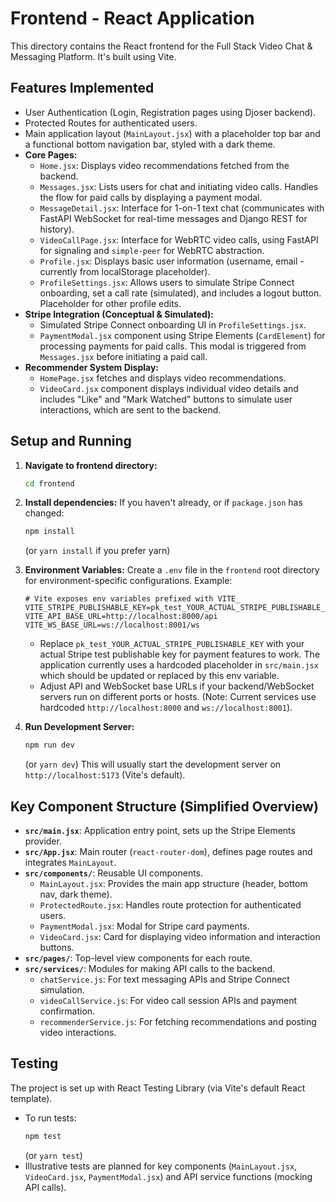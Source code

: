 # Frontend - React Application

This directory contains the React frontend for the Full Stack Video Chat & Messaging Platform. It's built using Vite.

## Features Implemented

-   User Authentication (Login, Registration pages using Djoser backend).
-   Protected Routes for authenticated users.
-   Main application layout (`MainLayout.jsx`) with a placeholder top bar and a functional bottom navigation bar, styled with a dark theme.
-   **Core Pages:**
    -   `Home.jsx`: Displays video recommendations fetched from the backend.
    -   `Messages.jsx`: Lists users for chat and initiating video calls. Handles the flow for paid calls by displaying a payment modal.
    -   `MessageDetail.jsx`: Interface for 1-on-1 text chat (communicates with FastAPI WebSocket for real-time messages and Django REST for history).
    -   `VideoCallPage.jsx`: Interface for WebRTC video calls, using FastAPI for signaling and `simple-peer` for WebRTC abstraction.
    -   `Profile.jsx`: Displays basic user information (username, email - currently from localStorage placeholder).
    -   `ProfileSettings.jsx`: Allows users to simulate Stripe Connect onboarding, set a call rate (simulated), and includes a logout button. Placeholder for other profile edits.
-   **Stripe Integration (Conceptual & Simulated):**
    -   Simulated Stripe Connect onboarding UI in `ProfileSettings.jsx`.
    -   `PaymentModal.jsx` component using Stripe Elements (`CardElement`) for processing payments for paid calls. This modal is triggered from `Messages.jsx` before initiating a paid call.
-   **Recommender System Display:**
    -   `HomePage.jsx` fetches and displays video recommendations.
    -   `VideoCard.jsx` component displays individual video details and includes "Like" and "Mark Watched" buttons to simulate user interactions, which are sent to the backend.

## Setup and Running

1.  **Navigate to frontend directory:**
    ```bash
    cd frontend
    ```
2.  **Install dependencies:**
    If you haven't already, or if `package.json` has changed:
    ```bash
    npm install
    ```
    (or `yarn install` if you prefer yarn)

3.  **Environment Variables:**
    Create a `.env` file in the `frontend` root directory for environment-specific configurations.
    Example:
    ```env
    # Vite exposes env variables prefixed with VITE_
    VITE_STRIPE_PUBLISHABLE_KEY=pk_test_YOUR_ACTUAL_STRIPE_PUBLISHABLE_KEY
    VITE_API_BASE_URL=http://localhost:8000/api
    VITE_WS_BASE_URL=ws://localhost:8001/ws
    ```
    -   Replace `pk_test_YOUR_ACTUAL_STRIPE_PUBLISHABLE_KEY` with your actual Stripe test publishable key for payment features to work. The application currently uses a hardcoded placeholder in `src/main.jsx` which should be updated or replaced by this env variable.
    -   Adjust API and WebSocket base URLs if your backend/WebSocket servers run on different ports or hosts. (Note: Current services use hardcoded `http://localhost:8000` and `ws://localhost:8001`).

4.  **Run Development Server:**
    ```bash
    npm run dev
    ```
    (or `yarn dev`)
    This will usually start the development server on `http://localhost:5173` (Vite's default).

## Key Component Structure (Simplified Overview)

-   **`src/main.jsx`**: Application entry point, sets up the Stripe Elements provider.
-   **`src/App.jsx`**: Main router (`react-router-dom`), defines page routes and integrates `MainLayout`.
-   **`src/components/`**: Reusable UI components.
    -   `MainLayout.jsx`: Provides the main app structure (header, bottom nav, dark theme).
    -   `ProtectedRoute.jsx`: Handles route protection for authenticated users.
    -   `PaymentModal.jsx`: Modal for Stripe card payments.
    -   `VideoCard.jsx`: Card for displaying video information and interaction buttons.
-   **`src/pages/`**: Top-level view components for each route.
-   **`src/services/`**: Modules for making API calls to the backend.
    -   `chatService.js`: For text messaging APIs and Stripe Connect simulation.
    -   `videoCallService.js`: For video call session APIs and payment confirmation.
    -   `recommenderService.js`: For fetching recommendations and posting video interactions.

## Testing

The project is set up with React Testing Library (via Vite's default React template).
-   To run tests:
    ```bash
    npm test
    ```
    (or `yarn test`)
-   Illustrative tests are planned for key components (`MainLayout.jsx`, `VideoCard.jsx`, `PaymentModal.jsx`) and API service functions (mocking API calls).
```
